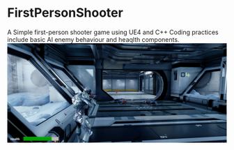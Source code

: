 # FirstPersonShooter

A Simple first-person shooter game using UE4 and C++
Coding practices include basic AI enemy behaviour and heaqlth components. 
<br/>
![Screenshot of the game](./Content/Images/shooter2.png)
